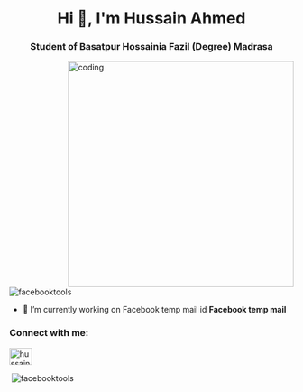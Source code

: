 <h1 align="center">Hi 👋, I'm Hussain Ahmed</h1>
<h3 align="center">Student of Basatpur Hossainia Fazil (Degree) Madrasa</h3>

<img align="right" alt="coding" width="400" src="https://user 
  images.githubusercontent.com/55389276/140866485-8fb1c876-9a8f-4d6a-98dc-08c4981eaf70.gif">
<p align="left"> <img src="https://komarev.com/ghpvc/?username=facebooktools&label=Profile%20views&color=0e75b6&style=flat" alt="facebooktools" /> </p>

- 🔭 I’m currently working on Facebook temp mail id **Facebook temp mail**

<h3 align="left">Connect with me:</h3>
<p align="left">
<a href="https://fb.com/hussain" target="blank"><img align="center" src="https://raw.githubusercontent.com/rahuldkjain/github-profile-readme-generator/master/src/images/icons/Social/facebook.svg" alt="hussain" height="30" width="40" /></a>
</p>

<p>&nbsp;<img align="center" src="https://github-readme-stats.vercel.app/api?username=facebooktools&show_icons=true&locale=en" alt="facebooktools" /></p>
